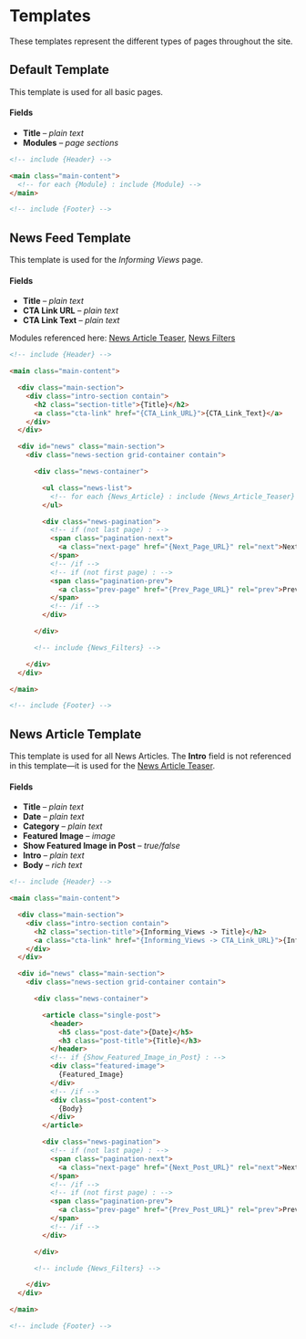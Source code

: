 # Templates

These templates represent the different types of pages throughout the site.


## Default Template

This template is used for all basic pages.

#### Fields
* **Title** – *plain text*
* **Modules** – *page sections*


```html
<!-- include {Header} -->

<main class="main-content">
  <!-- for each {Module} : include {Module} -->
</main>

<!-- include {Footer} -->
```





## News Feed Template

This template is used for the *Informing Views* page.

#### Fields
* **Title** – *plain text*
* **CTA Link URL** – *plain text*
* **CTA Link Text** – *plain text*


Modules referenced here: [News Article Teaser](MODULES.md#news-article-teaser), [News Filters](MODULES.md#news-filters)


```html
<!-- include {Header} -->

<main class="main-content">

  <div class="main-section">
    <div class="intro-section contain">
      <h2 class="section-title">{Title}</h2>
      <a class="cta-link" href="{CTA_Link_URL}">{CTA_Link_Text}</a>
    </div>
  </div>

  <div id="news" class="main-section">
    <div class="news-section grid-container contain">

      <div class="news-container">

        <ul class="news-list">
          <!-- for each {News_Article} : include {News_Article_Teaser} -->
        </ul>

        <div class="news-pagination">
          <!-- if (not last page) : -->
          <span class="pagination-next">
            <a class="next-page" href="{Next_Page_URL}" rel="next">Next</a>
          </span>
          <!-- /if -->
          <!-- if (not first page) : -->
          <span class="pagination-prev">
            <a class="prev-page" href="{Prev_Page_URL}" rel="prev">Previous</a>
          </span>
          <!-- /if -->
        </div>

      </div>

      <!-- include {News_Filters} -->

    </div>
  </div>

</main>

<!-- include {Footer} -->
```





## News Article Template

This template is used for all News Articles. The **Intro** field is not referenced in this template—it is used for the [News Article Teaser](MODULES.md#news-article-teaser).

#### Fields
* **Title** – *plain text*
* **Date** – *plain text*
* **Category** – *plain text*
* **Featured Image** – *image*
* **Show Featured Image in Post** – *true/false*
* **Intro** – *plain text*
* **Body** – *rich text*


```html
<!-- include {Header} -->

<main class="main-content">

  <div class="main-section">
    <div class="intro-section contain">
      <h2 class="section-title">{Informing_Views -> Title}</h2>
      <a class="cta-link" href="{Informing_Views -> CTA_Link_URL}">{Informing_Views -> CTA_Link_Text}</a>
    </div>
  </div>

  <div id="news" class="main-section">
    <div class="news-section grid-container contain">

      <div class="news-container">

        <article class="single-post">
          <header>
            <h5 class="post-date">{Date}</h5>
            <h3 class="post-title">{Title}</h3>
          </header>
          <!-- if {Show_Featured_Image_in_Post} : -->
          <div class="featured-image">
            {Featured_Image}
          </div>
          <!-- /if -->
          <div class="post-content">
            {Body}
          </div>
        </article>

        <div class="news-pagination">
          <!-- if (not last page) : -->
          <span class="pagination-next">
            <a class="next-page" href="{Next_Post_URL}" rel="next">Next</a>
          </span>
          <!-- /if -->
          <!-- if (not first page) : -->
          <span class="pagination-prev">
            <a class="prev-page" href="{Prev_Post_URL}" rel="prev">Previous</a>
          </span>
          <!-- /if -->
        </div>

      </div>

      <!-- include {News_Filters} -->

    </div>
  </div>

</main>

<!-- include {Footer} -->
```
